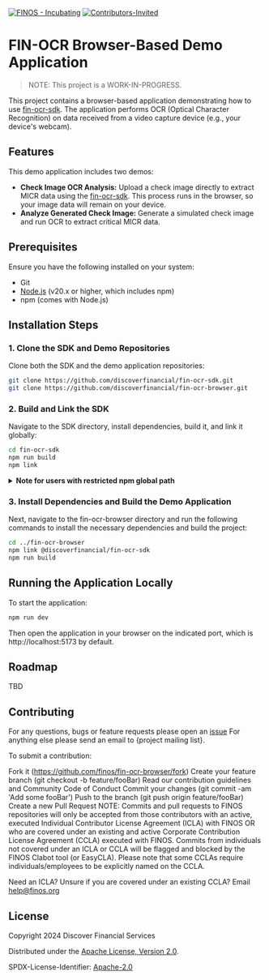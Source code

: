 [![FINOS - Incubating](https://cdn.jsdelivr.net/gh/finos/contrib-toolbox@master/images/badge-incubating.svg)](https://community.finos.org/docs/governance/Software-Projects/stages/incubating) [![Contributors-Invited](https://img.shields.io/badge/Contributors-Wanted-blue)](./CONTRIBUTE.md)
# FIN-OCR Browser-Based Demo Application

> NOTE: This project is a WORK-IN-PROGRESS.

This project contains a browser-based application demonstrating how to use [fin-ocr-sdk](https://github.com/discoverfinancial/fin-ocr-sdk). The application performs OCR (Optical Character Recognition) on data received from a video capture device (e.g., your device's webcam).

## Features
This demo application includes two demos:
- **Check Image OCR Analysis:** Upload a check image directly to extract MICR data using the [fin-ocr-sdk](https://github.com/discoverfinancial/fin-ocr-sdk). This process runs in the browser, so your image data will remain on your device.
- **Analyze Generated Check Image:** Generate a simulated check image and run OCR to extract critical MICR data.
<!--- **Check Scanner Simulation:** Capture video input from your device's webcam, simulating the behavior of a check scanner in banking apps. The application detects the presence of a check in the camera feed and performs OCR on the relevant portions of the check.
-->

## Prerequisites

Ensure you have the following installed on your system:

- Git
- [Node.js](https://nodejs.org/) (v20.x or higher, which includes npm)
- npm (comes with Node.js)

## Installation Steps

### 1. Clone the SDK and Demo Repositories
Clone both the SDK and the demo application repositories:

```bash
git clone https://github.com/discoverfinancial/fin-ocr-sdk.git
git clone https://github.com/discoverfinancial/fin-ocr-browser.git
```

### 2. Build and Link the SDK
Navigate to the SDK directory, install dependencies, build it, and link it globally:

```bash
cd fin-ocr-sdk
npm run build
npm link
```
<details>
<summary><strong>Note for users with restricted npm global path</strong></summary>

If the normal global path for npm is restricted on your corporate machine, you can still use `npm link` by following these steps:

### For Unix-like Systems (Linux/macOS):

1. **Set up a local npm prefix:**
   - Configure npm to use a local directory for global installations. This allows you to use `npm link` without requiring access to the restricted global path.
   - Run the following command:
     ```bash
     npm config set prefix ~/.npm-global
     ```
   - This changes the global installation directory to `~/.npm-global`, which should be accessible even with corporate restrictions.

2. **Add the new npm global directory to your PATH:**
   - Add the following line to your `.bashrc`, `.zshrc`, or corresponding shell configuration file:
     ```bash
     export PATH=~/.npm-global/bin:$PATH
     ```
   - Then, source the file to update your current shell session:
     ```bash
     source ~/.bashrc  # or source ~/.zshrc
     ```

3. **Use `npm link` as usual:**

### For Windows Users:

1. **Set up a local npm prefix:**
   - Configure npm to use a local directory for global installations by running the following command in your terminal (Command Prompt or PowerShell):
     ```bash
     npm config set prefix "%USERPROFILE%\npm-global"
     ```
   - This changes the global installation directory to `%USERPROFILE%\npm-global`, which is within your user profile and should be accessible despite corporate restrictions.

2. **Add the new npm global directory to your PATH:**
   - Open the Environment Variables settings in Windows.
   - Add `%USERPROFILE%\npm-global\bin` to your `PATH` variable.

3. **Use `npm link` as usual:**

</details>

### 3. Install Dependencies and Build the Demo Application
Next, navigate to the fin-ocr-browser directory and run the following commands to install the necessary dependencies and build the project:

```bash
cd ../fin-ocr-browser
npm link @discoverfinancial/fin-ocr-sdk
npm run build
```

## Running the Application Locally
To start the application:
```bash
npm run dev
```
Then open the application in your browser on the indicated port, which is http://localhost:5173 by default.

## Roadmap

TBD

## Contributing

For any questions, bugs or feature requests please open an [issue](https://github.com/finos/fin-ocr/issues) For anything else please send an email to {project mailing list}.

To submit a contribution:

Fork it (<https://github.com/finos/fin-ocr-browser/fork>)
Create your feature branch (git checkout -b feature/fooBar)
Read our contribution guidelines and Community Code of Conduct
Commit your changes (git commit -am 'Add some fooBar')
Push to the branch (git push origin feature/fooBar)
Create a new Pull Request
NOTE: Commits and pull requests to FINOS repositories will only be accepted from those contributors with an active, executed Individual Contributor License Agreement (ICLA) with FINOS OR who are covered under an existing and active Corporate Contribution License Agreement (CCLA) executed with FINOS. Commits from individuals not covered under an ICLA or CCLA will be flagged and blocked by the FINOS Clabot tool (or EasyCLA). Please note that some CCLAs require individuals/employees to be explicitly named on the CCLA.

Need an ICLA? Unsure if you are covered under an existing CCLA? Email help@finos.org

## License

Copyright 2024 Discover Financial Services

Distributed under the [Apache License, Version 2.0](http://www.apache.org/licenses/LICENSE-2.0).

SPDX-License-Identifier: [Apache-2.0](https://spdx.org/licenses/Apache-2.0)